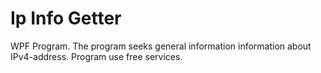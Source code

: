 # Ip Info Getter
 WPF Program. Тhe program seeks general information information about IPv4-address.
Program use free services. 
